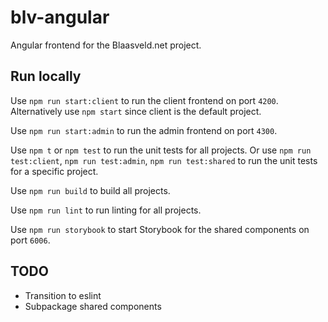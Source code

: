 # blv-angular
Angular frontend for the Blaasveld.net project.

## Run locally

Use `npm run start:client` to run the client frontend on port `4200`. Alternatively use `npm start` since client is the default project.

Use `npm run start:admin` to run the admin frontend on port `4300`.

Use `npm t` or `npm test` to run the unit tests for all projects.
Or use `npm run test:client`, `npm run test:admin`, `npm run test:shared` to run the unit tests for a specific project.

Use `npm run build` to build all projects.

Use `npm run lint` to run linting for all projects.

Use `npm run storybook` to start Storybook for the shared components on port `6006`.

## TODO
* Transition to eslint
* Subpackage shared components